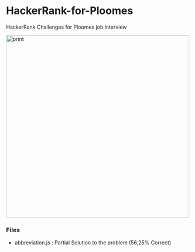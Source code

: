 # HackerRank-for-Ploomes

HackerRank Challenges for Ploomes job interview

<img src="https://github.com/ClaudioKamoda/HackerRank-for-Ploomes/blob/main/src/print.PNG" alt="print" width="500"/>

### Files

-   abbreviation.js : Partial Solution to the problem (56,25% Correct)
